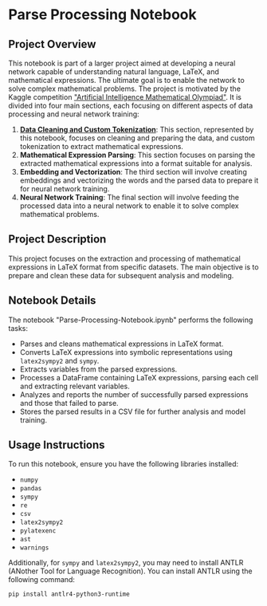 # Parse Processing Notebook

## Project Overview
This notebook is part of a larger project aimed at developing a neural network capable of understanding natural language, LaTeX, and mathematical expressions. The ultimate goal is to enable the network to solve complex mathematical problems. The project is motivated by the Kaggle competition ["Artificial Intelligence Mathematical Olympiad"](https://www.kaggle.com/competitions/ai-mathematical-olympiad-prize). It is divided into four main sections, each focusing on different aspects of data processing and neural network training:

1. **[Data Cleaning and Custom Tokenization](https://github.com/luccifer00/Data-Analyst-Data-Wrangling-Data-Cleaning)**: This section, represented by this notebook, focuses on cleaning and preparing the data, and custom tokenization to extract mathematical expressions.
2. **Mathematical Expression Parsing**: This section focuses on parsing the extracted mathematical expressions into a format suitable for analysis.
3. **Embedding and Vectorization**: The third section will involve creating embeddings and vectorizing the words and the parsed data to prepare it for neural network training.
4. **Neural Network Training**: The final section will involve feeding the processed data into a neural network to enable it to solve complex mathematical problems.

## Project Description
This project focuses on the extraction and processing of mathematical expressions in LaTeX format from specific datasets. The main objective is to prepare and clean these data for subsequent analysis and modeling.

## Notebook Details
The notebook "Parse-Processing-Notebook.ipynb" performs the following tasks:
- Parses and cleans mathematical expressions in LaTeX format.
- Converts LaTeX expressions into symbolic representations using `latex2sympy2` and `sympy`.
- Extracts variables from the parsed expressions.
- Processes a DataFrame containing LaTeX expressions, parsing each cell and extracting relevant variables.
- Analyzes and reports the number of successfully parsed expressions and those that failed to parse.
- Stores the parsed results in a CSV file for further analysis and model training.

## Usage Instructions
To run this notebook, ensure you have the following libraries installed:
- `numpy`
- `pandas`
- `sympy`
- `re`
- `csv`
- `latex2sympy2`
- `pylatexenc`
- `ast`
- `warnings`

Additionally, for `sympy` and `latex2sympy2`, you may need to install ANTLR (ANother Tool for Language Recognition). You can install ANTLR using the following command:
```bash
pip install antlr4-python3-runtime